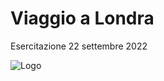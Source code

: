 # Viaggio a Londra

Esercitazione 22 settembre 2022






![Logo](https://hiringplatform.boolean.careers/images/logo.png)

